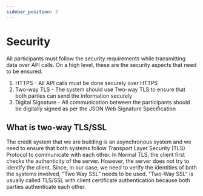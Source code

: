 ```yaml
---
sidebar_position: 2
---
```


# Security
All participants must follow the security requirements while transmitting data over API calls. On a high level, these are the security aspects that need to be ensured.

1. HTTPS - All API calls must be done securely over HTTPS
2. Two-way TLS -  The system should use Two-way TLS to ensure that both parties can send the information securely
3. Digital Signature - All communication between the participants should be digitally signed as per the JSON Web Signature Specification


## What is two-way TLS/SSL

The credit system that we are building is an asynchronous system and we need to ensure that both systems follow Transport Layer Security (TLS) Protocol to communicate with each other. In Normal TLS, the client first checks the authenticity of the server. However, the server does not try to identify the client. Since, in our case, we need to verify the identities of both the systems involved, “Two Way SSL” needs to be used. "Two-Way SSL" is usually called TLS/SSL with client certificate authentication because both parties authenticate each other.
